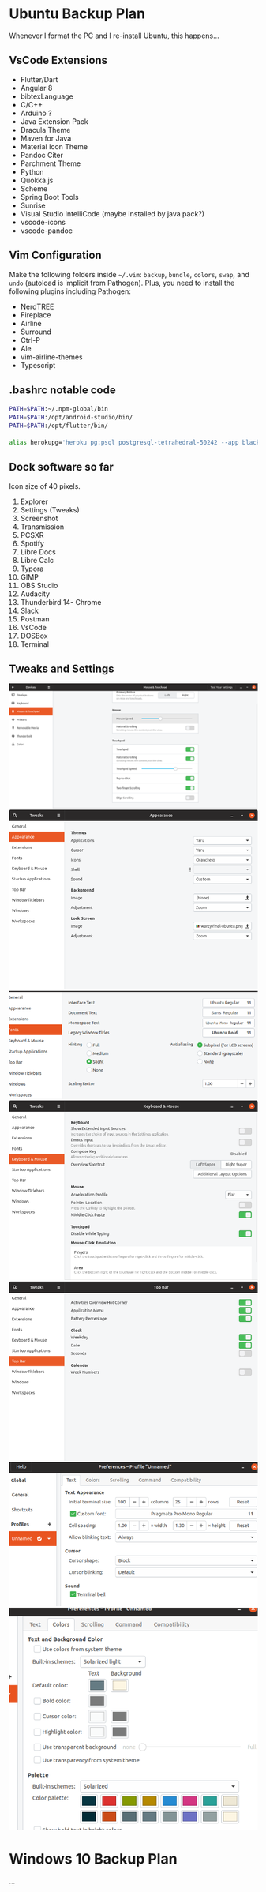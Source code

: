 # Ubuntu Backup Plan

Whenever I format the PC and I re-install Ubuntu, this happens...

## VsCode Extensions

- Flutter/Dart
- Angular 8
- bibtexLanguage
- C/C++
- Arduino ?
- Java Extension Pack
- Dracula Theme
- Maven for Java
- Material Icon Theme
- Pandoc Citer
- Parchment Theme
- Python
- Quokka.js
- Scheme
- Spring Boot Tools
- Sunrise
- Visual Studio IntelliCode (maybe installed by java pack?)
- vscode-icons
- vscode-pandoc

## Vim Configuration

Make the following folders inside `~/.vim`: `backup`, `bundle`, `colors`, `swap`, and `undo` (autoload is implicit from Pathogen). Plus, you need to install the following plugins including Pathogen:

- NerdTREE
- Fireplace
- Airline
- Surround
- Ctrl-P
- Ale
- vim-airline-themes
- Typescript

## .bashrc notable code

```bash
PATH=$PATH:~/.npm-global/bin
PATH=$PATH:/opt/android-studio/bin/
PATH=$PATH:/opt/flutter/bin/

alias herokupg='heroku pg:psql postgresql-tetrahedral-50242 --app blackbriar'
```

## Dock software so far

Icon size of 40 pixels.

1. Explorer
2. Settings (Tweaks)
3. Screenshot
4. Transmission
5. PCSXR
6. Spotify
7. Libre Docs
8. Libre Calc
9. Typora
10. GIMP
11. OBS Studio
12. Audacity
13. Thunderbird
14- Chrome
15. Slack
16. Postman
17. VsCode
18. DOSBox
19. Terminal

## Tweaks and Settings

![Settings Mouse](settings1.png)
![Tweaks 1](tweaks1.png)
![Tweaks Fonts](fonts.png)
![Tweaks 2](tweaks2.png)
![Tweaks 3](tweaks3.png)
![Terminal 1](terminal1.png)
![Terminal 2](terminal2.png)

# Windows 10 Backup Plan

...
